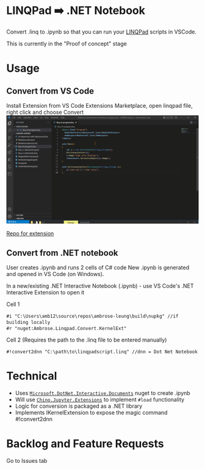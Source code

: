 # LINQPad ➡️ .NET Notebook
Convert .linq to .ipynb so that you can run your [LINQPad](https://www.linqpad.net/) scripts in VSCode.  

This is currently in the "Proof of concept" stage

# Usage

## Convert from VS Code
Install Extension from VS Code Extensions Marketplace, open linqpad file, right click and choose Convert
![Open .linq file, Right click editor, Convert](https://github.com/ambrose-leung/vscode-ext-convert2dnn/blob/main/ExampleUsage.gif)

[Repo for extension](https://github.com/ambrose-leung/vscode-ext-convert2dnn)

## Convert from .NET notebook
User creates .ipynb and runs 2 cells of C# code
New .ipynb is generated and opened in VS Code (on Windows).

In a new/existing .NET Interactive Notebook (.ipynb) - use VS Code's .NET Interactive Extension to open it

Cell 1
```
#i "C:\Users\amb12\source\repos\ambrose-leung\build\nupkg" //if building locally
#r "nuget:Ambrose.Linqpad.Convert.KernelExt"
```

Cell 2 (Requires the path to the .linq file to be entered manually)
```
#!convert2dnn "C:\path\to\linqpadscript.linq" //dnn = Dot Net Notebook
```

# Technical
- Uses [`Microsoft.DotNet.Interactive.Documents`](https://www.nuget.org/packages/Microsoft.DotNet.Interactive.Documents/) nuget to create .ipynb
- Will use [`Chino.Jupyter.Extensions`](https://github.com/roberchi/Chino.Jupyter.Extensions) to implement `#load` functionality
- Logic for conversion is packaged as a .NET library
- Implements IKernelExtension to expose the magic command #!convert2dnn

# Backlog and Feature Requests
Go to Issues tab
